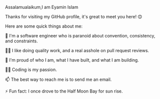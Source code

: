 Assalamualaikum,I am Eyamin Islam

Thanks for visiting my GitHub profile, it's great to meet you here! 😊

Here are some quick things about me:

🔭 I'm a software engineer who is paranoid about convention, consistency, and constraints.

🕵️‍♀️ I like doing quality work, and a real asshole on pull request reviews.

🧸 I'm proud of who I am, what I have built, and what I am building.

🧑‍💻 Coding is my passion.

📫 The best way to reach me is to send me an email.

⚡ Fun fact: I once drove to the Half Moon Bay for sun rise.
